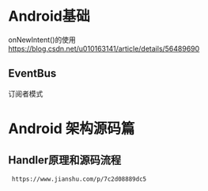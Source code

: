 # Android基础
onNewIntent()的使用
https://blog.csdn.net/u010163141/article/details/56489690
## EventBus
  订阅者模式
# Android 架构源码篇
## Handler原理和源码流程
```
 https://www.jianshu.com/p/7c2d08889dc5
 ```

